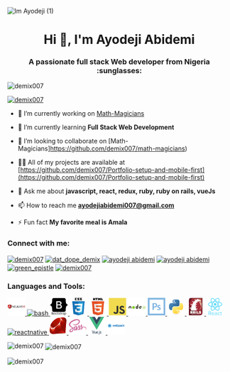 ![Im Ayodeji (1)](https://user-images.githubusercontent.com/35904766/196478268-f519c582-376e-4f95-ad9a-fc4690a6acf9.gif)

<h1 align="center">Hi 👋, I'm Ayodeji Abidemi</h1>
<h3 align="center">A passionate full stack Web developer from Nigeria :sunglasses:</h3>


<p align="left"> <img src="https://komarev.com/ghpvc/?username=demix007&label=Profile%20views&color=0e75b6&style=flat" alt="demix007" /> </p>

<p align="left"> <a href="https://github.com/ryo-ma/github-profile-trophy"><img src="https://github-profile-trophy.vercel.app/?username=demix007" alt="demix007" /></a> </p>

- 🔭 I’m currently working on [Math-Magicians](https://github.com/demix007/math-magicians)

- 🌱 I’m currently learning **Full Stack Web Development**

- 👯 I’m looking to collaborate on [Math-Magicians]https://github.com/demix007/math-magicians)

- 👨‍💻 All of my projects are available at [https://github.com/demix007/Portfolio-setup-and-mobile-first](https://github.com/demix007/Portfolio-setup-and-mobile-first)

- 💬 Ask me about **javascript, react, redux, ruby, ruby on rails, vueJs**

- 📫 How to reach me **ayodejiabidemi007@gmail.com**

- ⚡ Fun fact **My favorite meal is Amala**

<h3 align="left">Connect with me:</h3>
<p align="left">
<a href="https://codepen.io/demix007" target="blank"><img align="center" src="https://raw.githubusercontent.com/rahuldkjain/github-profile-readme-generator/master/src/images/icons/Social/codepen.svg" alt="demix007" height="30" width="40" /></a>
<a href="https://twitter.com/dat_dope_demix" target="blank"><img align="center" src="https://raw.githubusercontent.com/rahuldkjain/github-profile-readme-generator/master/src/images/icons/Social/twitter.svg" alt="dat_dope_demix" height="30" width="40" /></a>
<a href="https://linkedin.com/in/ayodeji abidemi" target="blank"><img align="center" src="https://raw.githubusercontent.com/rahuldkjain/github-profile-readme-generator/master/src/images/icons/Social/linked-in-alt.svg" alt="ayodeji abidemi" height="30" width="40" /></a>
<a href="https://fb.com/ayodeji abidemi" target="blank"><img align="center" src="https://raw.githubusercontent.com/rahuldkjain/github-profile-readme-generator/master/src/images/icons/Social/facebook.svg" alt="ayodeji abidemi" height="30" width="40" /></a>
<a href="https://instagram.com/green_epistle" target="blank"><img align="center" src="https://raw.githubusercontent.com/rahuldkjain/github-profile-readme-generator/master/src/images/icons/Social/instagram.svg" alt="green_epistle" height="30" width="40" /></a>
<a href="https://www.hackerrank.com/demix007" target="blank"><img align="center" src="https://raw.githubusercontent.com/rahuldkjain/github-profile-readme-generator/master/src/images/icons/Social/hackerrank.svg" alt="demix007" height="30" width="40" /></a>
</p>

<h3 align="left">Languages and Tools:</h3>
<p align="left"> <a href="https://angular.io" target="_blank" rel="noreferrer"> <img src="https://raw.githubusercontent.com/devicons/devicon/master/icons/angularjs/angularjs-original-wordmark.svg" alt="angularjs" width="40" height="40"/> </a> <a href="https://www.gnu.org/software/bash/" target="_blank" rel="noreferrer"> <img src="https://www.vectorlogo.zone/logos/gnu_bash/gnu_bash-icon.svg" alt="bash" width="40" height="40"/> </a> <a href="https://getbootstrap.com" target="_blank" rel="noreferrer"> <img src="https://raw.githubusercontent.com/devicons/devicon/master/icons/bootstrap/bootstrap-plain-wordmark.svg" alt="bootstrap" width="40" height="40"/> </a> <a href="https://www.w3schools.com/css/" target="_blank" rel="noreferrer"> <img src="https://raw.githubusercontent.com/devicons/devicon/master/icons/css3/css3-original-wordmark.svg" alt="css3" width="40" height="40"/> </a> <a href="https://www.w3.org/html/" target="_blank" rel="noreferrer"> <img src="https://raw.githubusercontent.com/devicons/devicon/master/icons/html5/html5-original-wordmark.svg" alt="html5" width="40" height="40"/> </a> <a href="https://developer.mozilla.org/en-US/docs/Web/JavaScript" target="_blank" rel="noreferrer"> <img src="https://raw.githubusercontent.com/devicons/devicon/master/icons/javascript/javascript-original.svg" alt="javascript" width="40" height="40"/> </a> <a href="https://nodejs.org" target="_blank" rel="noreferrer"> <img src="https://raw.githubusercontent.com/devicons/devicon/master/icons/nodejs/nodejs-original-wordmark.svg" alt="nodejs" width="40" height="40"/> </a> <a href="https://www.photoshop.com/en" target="_blank" rel="noreferrer"> <img src="https://raw.githubusercontent.com/devicons/devicon/master/icons/photoshop/photoshop-line.svg" alt="photoshop" width="40" height="40"/> </a> <a href="https://www.python.org" target="_blank" rel="noreferrer"> <img src="https://raw.githubusercontent.com/devicons/devicon/master/icons/python/python-original.svg" alt="python" width="40" height="40"/> </a> <a href="https://rubyonrails.org" target="_blank" rel="noreferrer"> <img src="https://raw.githubusercontent.com/devicons/devicon/master/icons/rails/rails-original-wordmark.svg" alt="rails" width="40" height="40"/> </a> <a href="https://reactjs.org/" target="_blank" rel="noreferrer"> <img src="https://raw.githubusercontent.com/devicons/devicon/master/icons/react/react-original-wordmark.svg" alt="react" width="40" height="40"/> </a> <a href="https://reactnative.dev/" target="_blank" rel="noreferrer"> <img src="https://reactnative.dev/img/header_logo.svg" alt="reactnative" width="40" height="40"/> </a> <a href="https://www.ruby-lang.org/en/" target="_blank" rel="noreferrer"> <img src="https://raw.githubusercontent.com/devicons/devicon/master/icons/ruby/ruby-original.svg" alt="ruby" width="40" height="40"/> </a> <a href="https://sass-lang.com" target="_blank" rel="noreferrer"> <img src="https://raw.githubusercontent.com/devicons/devicon/master/icons/sass/sass-original.svg" alt="sass" width="40" height="40"/> </a> <a href="https://vuejs.org/" target="_blank" rel="noreferrer"> <img src="https://raw.githubusercontent.com/devicons/devicon/master/icons/vuejs/vuejs-original-wordmark.svg" alt="vuejs" width="40" height="40"/> </a> <a href="https://webpack.js.org" target="_blank" rel="noreferrer"> <img src="https://raw.githubusercontent.com/devicons/devicon/d00d0969292a6569d45b06d3f350f463a0107b0d/icons/webpack/webpack-original-wordmark.svg" alt="webpack" width="40" height="40"/> </a> </p>

<p><img align="left" src="https://github-readme-stats.vercel.app/api/top-langs?username=demix007&show_icons=true&locale=en&layout=compact" alt="demix007" /></p>

<p>&nbsp;<img align="center" src="https://github-readme-stats.vercel.app/api?username=demix007&show_icons=true&locale=en" alt="demix007" /></p>

<p><img align="center" src="http://github-readme-streak-stats.herokuapp.com?user=demix007)](https://git.io/streak-stats)" alt="demix007" /></p>
